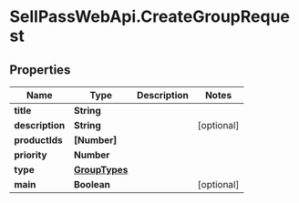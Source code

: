 # SellPassWebApi.CreateGroupRequest

## Properties

Name | Type | Description | Notes
------------ | ------------- | ------------- | -------------
**title** | **String** |  | 
**description** | **String** |  | [optional] 
**productIds** | **[Number]** |  | 
**priority** | **Number** |  | 
**type** | [**GroupTypes**](GroupTypes.md) |  | 
**main** | **Boolean** |  | [optional] 



